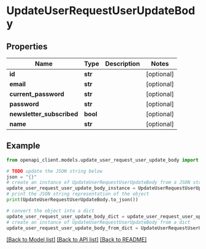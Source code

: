 # UpdateUserRequestUserUpdateBody


## Properties

Name | Type | Description | Notes
------------ | ------------- | ------------- | -------------
**id** | **str** |  | [optional] 
**email** | **str** |  | [optional] 
**current_password** | **str** |  | [optional] 
**password** | **str** |  | [optional] 
**newsletter_subscribed** | **bool** |  | [optional] 
**name** | **str** |  | [optional] 

## Example

```python
from openapi_client.models.update_user_request_user_update_body import UpdateUserRequestUserUpdateBody

# TODO update the JSON string below
json = "{}"
# create an instance of UpdateUserRequestUserUpdateBody from a JSON string
update_user_request_user_update_body_instance = UpdateUserRequestUserUpdateBody.from_json(json)
# print the JSON string representation of the object
print(UpdateUserRequestUserUpdateBody.to_json())

# convert the object into a dict
update_user_request_user_update_body_dict = update_user_request_user_update_body_instance.to_dict()
# create an instance of UpdateUserRequestUserUpdateBody from a dict
update_user_request_user_update_body_from_dict = UpdateUserRequestUserUpdateBody.from_dict(update_user_request_user_update_body_dict)
```
[[Back to Model list]](../README.md#documentation-for-models) [[Back to API list]](../README.md#documentation-for-api-endpoints) [[Back to README]](../README.md)


